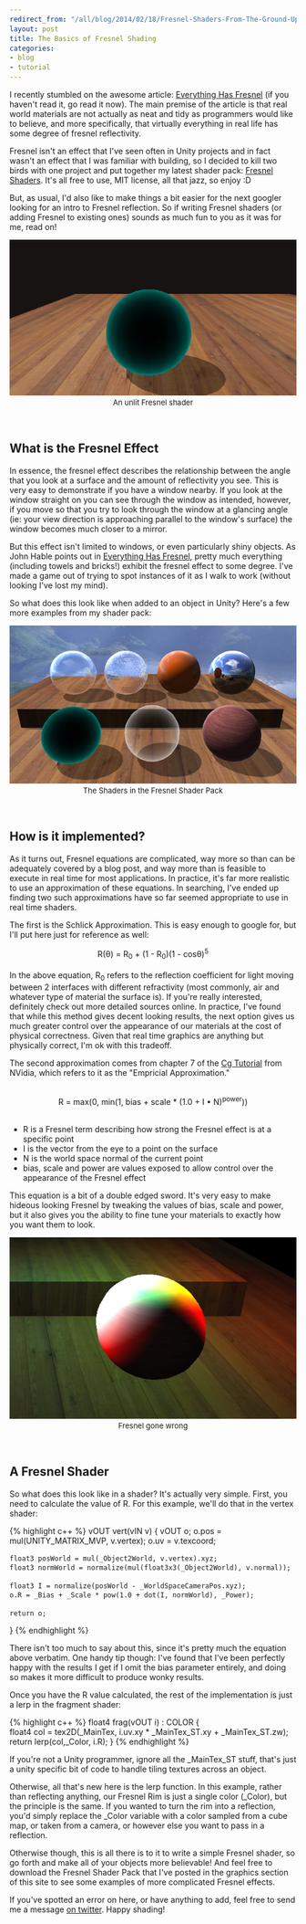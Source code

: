 ```yaml
---
redirect_from: "/all/blog/2014/02/18/Fresnel-Shaders-From-The-Ground-Up.html"
layout: post
title: The Basics of Fresnel Shading
categories: 
- blog
- tutorial
---
```


 I recently stumbled on the awesome article: [Everything Has Fresnel](http://filmicgames.com/archives/557) (if you haven't read it, go read it now). The main premise of the article is that real world materials are not actually as neat and tidy as programmers would like to believe, and more specifically, that virtually everything in real life has some degree of fresnel reflectivity. 

 Fresnel isn't an effect that I've seen often in Unity projects and in fact wasn't an effect that I was familiar with building, so I decided to kill two birds with one project and put together my latest shader pack: [Fresnel Shaders](/all/graphics/2014/02/23/Fresnel-Shaders.html). It's all free to use, MIT license, all that jazz, so enjoy :D
 
 But, as usual, I'd also like to make things a bit easier for the next googler looking for an intro to Fresnel reflection. So if writing Fresnel shaders (or adding Fresnel to existing ones) sounds as much fun to you as it was for me, read on!
 
<div align="center">
	 	
<img src="/images/post&#95;images/2014-02-23/FresnelRim.png" /><br>
<font size="2">An unlit Fresnel shader</font>

</div>
<br>
  
 <h2>What is the Fresnel Effect</h2>


 In essence, the fresnel effect describes the relationship between the angle that you look at a surface and the amount of reflectivity you see. This is very easy to demonstrate if you have a window nearby. If you look at the window straight on you can see through the window as intended, however, if you move so that you try to look through the window at a glancing angle (ie: your view direction is approaching parallel to the window's surface) the window becomes much closer to a mirror.
 
 But this effect isn't limited to windows, or even particularly shiny objects. As John Hable points out in [Everything Has Fresnel](http://filmicgames.com/archives/557), pretty much everything (including towels and bricks!) exhibit the fresnel effect to some degree. I've made a game out of trying to spot instances of it as I walk to work (without looking I've lost my mind). 
 
 So what does this look like when added to an object in Unity? Here's a few more examples from my shader pack: 
 
 <div align="center">
	 	
 <img src="/images/post&#95;images/2014-02-23/AllFresnel.png" /><br>
 <font size="2">The Shaders in the Fresnel Shader Pack</font>

 </div> 
 <br>
 
 <h2>How is it implemented?</h2>

 As it turns out, Fresnel equations are complicated, way more so than can be adequately covered by a blog post, and way more than is feasible to execute in real time for most applications. In practice, it's far more realistic to use an approximation of these equations. In searching, I've ended up finding two such approximations have so far seemed appropriate to use in real time shaders. 
 
 The first is the Schlick Approximation. This is easy enough to google for, but I'll put here just for reference as well: 
 
<div align="center">
 R(&theta;) = R<sub>0</sub> + (1 - R<sub>0</sub>)(1 - cos&theta;)<sup>5</sup>
</div>
<br>
 In the above equation, R<sub>0</sub> refers to the reflection coefficient for light moving between 2 interfaces with different refractivity (most commonly, air and whatever type of material the surface is). If you're really interested, definitely check out more detailed sources online. In practice, I've found that while this method gives decent looking results, the next option gives us much greater control over the appearance of our materials at the cost of physical correctness. Given that real time graphics are anything but physically correct, I'm ok with this tradeoff. 
 
 The second approximation comes from chapter 7 of the [Cg Tutorial](http://http.developer.nvidia.com/CgTutorial/cg&#95;tutorial&#95;chapter07.html) from NVidia, which refers to it as the "Empricial Approximation."  
 <br>

<div align="center"> 
 R = max(0, min(1, bias + scale * (1.0 + I &#8226; N)<sup>power</sup>))
</div>
<br>
<ul>
<li>R is a Fresnel term describing how strong the Fresnel effect is at a specific point</li>
<li>I is the vector from the eye to a point on the surface</li>
<li>N is the world space normal of the current point</li>
<li>bias, scale and power are values exposed to allow control over the appearance of the Fresnel effect</li>
</ul>

This equation is a bit of a double edged sword. It's very easy to make hideous looking Fresnel by tweaking the values of bias, scale and power, but it also gives you the ability to fine tune your materials to exactly how you want them to look. 

<div align="center">
	 	
<img src="/images/post&#95;images/2014-02-23/UglyFresnel.png" /><br>
<font size="2">Fresnel gone wrong</font>

</div>
<br>

<h2>A Fresnel Shader</h2>


So what does this look like in a shader? It's actually very simple. First, you need to calculate the value of R. For this example, we'll do that in the vertex shader:

{% highlight c++ %}
vOUT vert(vIN v)
{
	vOUT o;
	o.pos = mul(UNITY_MATRIX_MVP, v.vertex);
	o.uv = v.texcoord;

	float3 posWorld = mul(_Object2World, v.vertex).xyz;
	float3 normWorld = normalize(mul(float3x3(_Object2World), v.normal));

	float3 I = normalize(posWorld - _WorldSpaceCameraPos.xyz);
	o.R = _Bias + _Scale * pow(1.0 + dot(I, normWorld), _Power);

	return o;
}
{% endhighlight %}


There isn't too much to say about this, since it's pretty much the equation above verbatim. One handy tip though: I've found that I've been perfectly happy with the results I get if I omit the bias parameter entirely, and doing so makes it more difficult to produce wonky results. 

Once you have the R value calculated, the rest of the implementation is just a lerp in the fragment shader: 

{% highlight c++ %}
float4 frag(vOUT i) :  COLOR
{  
	float4 col = tex2D(_MainTex, i.uv.xy * _MainTex_ST.xy + _MainTex_ST.zw);
	return lerp(col,_Color, i.R);
}
{% endhighlight %}


If you're not a Unity programmer, ignore all the &#95;MainTex&#95;ST stuff, that's just a unity specific bit of code to handle tiling textures across an object. 

Otherwise, all that's new here is the lerp function. In this example, rather than reflecting anything, our Fresnel Rim is just a single color (&#95;Color), but the principle is the same. If you wanted to turn the rim into a reflection, you'd simply replace the &#95;Color variable with a color sampled from a cube map, or taken from a camera, or however else you want to pass in a reflection. 

Otherwise though, this is all there is to it to write a simple Fresnel shader, so go forth and make all of your objects more believable! And feel free to download the Fresnel Shader Pack that I've posted in the graphics section of this site to see some examples of more complicated Fresnel effects.

If you've spotted an error on here, or have anything to add, feel free to send me a message [on twitter](http://twitter.com/khalladay). Happy shading!